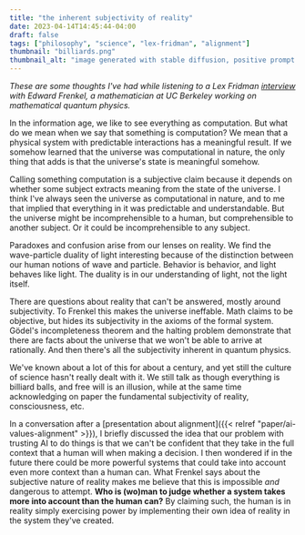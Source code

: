 ```yaml
---
title: "the inherent subjectivity of reality"
date: 2023-04-14T14:45:44-04:00
draft: false
tags: ["philosophy", "science", "lex-fridman", "alignment"]
thumbnail: "billiards.png"
thumbnail_alt: "image generated with stable diffusion, positive prompt 'chaotic action shot of billiard balls'"
---
```


*These are some thoughts I've had while listening to a Lex Fridman [interview](https://lexfridman.com/edward-frenkel/) with Edward Frenkel, a mathematician at UC Berkeley working on mathematical quantum physics.*

In the information age, we like to see everything as computation. But what do we mean when we say that something is computation? We mean that a physical system with predictable interactions has a meaningful result. If we somehow learned that the universe was computational in nature, the only thing that adds is that the universe's state is meaningful somehow.

Calling something computation is a subjective claim because it depends on whether some subject extracts meaning from the state of the universe. I think I've always seen the universe as computational in nature, and to me that implied that everything in it was predictable and understandable. But the universe might be incomprehensible to a human, but comprehensible to another subject. Or it could be incomprehensible to any subject.

Paradoxes and confusion arise from our lenses on reality. We find the wave-particle duality of light interesting because of the distinction between our human notions of wave and particle. Behavior is behavior, and light behaves like light. The duality is in our understanding of light, not the light itself.

There are questions about reality that can't be answered, mostly around subjectivity. To Frenkel this makes the universe ineffable. Math claims to be objective, but hides its subjectivity in the axioms of the formal system. Gödel's incompleteness theorem and the halting problem demonstrate that there are facts about the universe that we won't be able to arrive at rationally. And then there's all the subjectivity inherent in quantum physics.

We've known about a lot of this for about a century, and yet still the culture of science hasn't really dealt with it. We still talk as though everything is billiard balls, and free will is an illusion, while at the same time acknowledging on paper the fundamental subjectivity of reality, consciousness, etc.

In a conversation after a [presentation about alignment]({{< relref "paper/ai-values-alignment" >}}), I briefly discussed the idea that our problem with trusting AI to do things is that we can't be confident that they take in the full context that a human will when making a decision. I then wondered if in the future there could be more powerful systems that could take into account even more context than a human can. What Frenkel says about the subjective nature of reality makes me believe that this is impossible *and* dangerous to attempt. **Who is (wo)man to judge whether a system takes more into account than the human can?** By claiming such, the human is in reality simply exercising power by implementing their own idea of reality in the system they've created.
